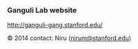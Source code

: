 ### Ganguli Lab website

http://ganguli-gang.stanford.edu/

&copy; 2014
contact: Niru (nirum@stanford.edu)
